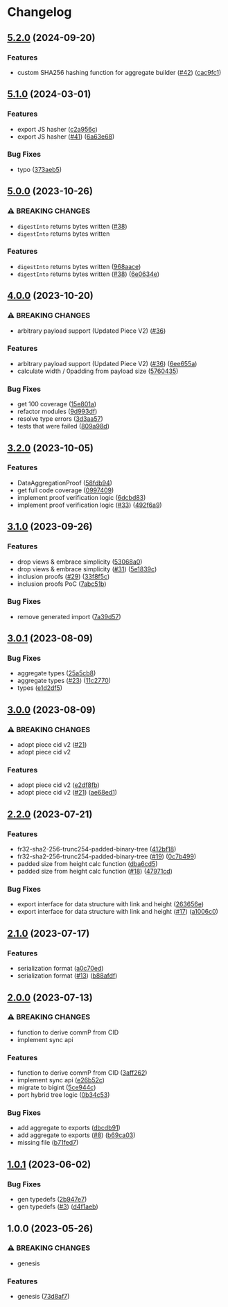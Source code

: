 # Changelog

## [5.2.0](https://github.com/storacha/data-segment/compare/v5.1.0...v5.2.0) (2024-09-20)


### Features

* custom SHA256 hashing function for aggregate builder ([#42](https://github.com/storacha/data-segment/issues/42)) ([cac9fc1](https://github.com/storacha/data-segment/commit/cac9fc147d103c77d029255f6c755d41fc1024d4))

## [5.1.0](https://github.com/web3-storage/data-segment/compare/v5.0.0...v5.1.0) (2024-03-01)


### Features

* export JS hasher ([c2a956c](https://github.com/web3-storage/data-segment/commit/c2a956c8da20937d69a9f0977eb1974d542b8510))
* export JS hasher ([#41](https://github.com/web3-storage/data-segment/issues/41)) ([6a63e68](https://github.com/web3-storage/data-segment/commit/6a63e68de729dceb8be9490c1e3fe7c78dd0a62b))


### Bug Fixes

* typo ([373aeb5](https://github.com/web3-storage/data-segment/commit/373aeb5ad7b16664dd8a992b1e2f57a9efef2bb1))

## [5.0.0](https://github.com/web3-storage/data-segment/compare/v4.0.0...v5.0.0) (2023-10-26)


### ⚠ BREAKING CHANGES

* `digestInto` returns bytes written ([#38](https://github.com/web3-storage/data-segment/issues/38))
* `digestInto` returns bytes written

### Features

* `digestInto` returns bytes written ([968aace](https://github.com/web3-storage/data-segment/commit/968aace3a188677be40bd328ef0f417e2a56032a))
* `digestInto` returns bytes written ([#38](https://github.com/web3-storage/data-segment/issues/38)) ([6e0634e](https://github.com/web3-storage/data-segment/commit/6e0634e74475a40d2641b5fb7634dc85378bdeff))

## [4.0.0](https://github.com/web3-storage/data-segment/compare/v3.2.0...v4.0.0) (2023-10-20)


### ⚠ BREAKING CHANGES

* arbitrary payload support (Updated Piece V2) ([#36](https://github.com/web3-storage/data-segment/issues/36))

### Features

* arbitrary payload support (Updated Piece V2) ([#36](https://github.com/web3-storage/data-segment/issues/36)) ([6ee655a](https://github.com/web3-storage/data-segment/commit/6ee655a00caa879d39b37872e1bf5a2cb6c38a05))
* calculate width / 0padding from payload size ([5760435](https://github.com/web3-storage/data-segment/commit/5760435f2cd33a8b377511535324c94d38649d49))


### Bug Fixes

* get 100 coverage ([15e801a](https://github.com/web3-storage/data-segment/commit/15e801a0989b83275634496eb01b4042c2add507))
* refactor modules ([9d993df](https://github.com/web3-storage/data-segment/commit/9d993dfe8a5b5ae708d20badee2c95205e19ba2d))
* resolve type errors ([3d3aa57](https://github.com/web3-storage/data-segment/commit/3d3aa575c96ab3562149f5e14ad1aea3c9be2738))
* tests that were failed ([809a98d](https://github.com/web3-storage/data-segment/commit/809a98d9db5db84f832378099b3771bd072d9ac6))

## [3.2.0](https://github.com/web3-storage/data-segment/compare/v3.1.0...v3.2.0) (2023-10-05)


### Features

* DataAggregationProof ([58fdb94](https://github.com/web3-storage/data-segment/commit/58fdb9415092e434ec34b74be635761140f9269f))
* get full code coverage ([0997409](https://github.com/web3-storage/data-segment/commit/0997409bb2d8c4937b8fea4938ec44bf9ea81899))
* implement proof verification logic ([6dcbd83](https://github.com/web3-storage/data-segment/commit/6dcbd835783615325ae32c82875009febf8b3bfb))
* implement proof verification logic ([#33](https://github.com/web3-storage/data-segment/issues/33)) ([492f6a9](https://github.com/web3-storage/data-segment/commit/492f6a9d5f4014a8c916da5065162c1170729f38))

## [3.1.0](https://github.com/web3-storage/data-segment/compare/v3.0.1...v3.1.0) (2023-09-26)


### Features

* drop views & embrace simplicity ([53068a0](https://github.com/web3-storage/data-segment/commit/53068a073277d5eed0eb6d848c8966a208cd5b99))
* drop views & embrace simplicity ([#31](https://github.com/web3-storage/data-segment/issues/31)) ([5e1839c](https://github.com/web3-storage/data-segment/commit/5e1839c09c5b69a88a2a91817a1783accad27269))
* inclusion proofs ([#29](https://github.com/web3-storage/data-segment/issues/29)) ([33f8f5c](https://github.com/web3-storage/data-segment/commit/33f8f5c6e179e19bba88aae2a9273060c5d13fc6))
* inclusion proofs PoC ([7abc51b](https://github.com/web3-storage/data-segment/commit/7abc51b815ccc3a8c24299329be983e5c1cf7a2b))


### Bug Fixes

* remove generated import ([7a39d57](https://github.com/web3-storage/data-segment/commit/7a39d5718a7d8e86545a5802276f99a7feacf00a))

## [3.0.1](https://github.com/web3-storage/data-segment/compare/v3.0.0...v3.0.1) (2023-08-09)


### Bug Fixes

* aggregate types ([25a5cb8](https://github.com/web3-storage/data-segment/commit/25a5cb8803757801f600da573d689c4f4d0d8494))
* aggregate types ([#23](https://github.com/web3-storage/data-segment/issues/23)) ([11c2770](https://github.com/web3-storage/data-segment/commit/11c2770dd3a1725d479b0ca3e9d7899b79c39c31))
* types ([e1d2df5](https://github.com/web3-storage/data-segment/commit/e1d2df523f8e62fe07c95ca36ba9d6717ee9a827))

## [3.0.0](https://github.com/web3-storage/data-segment/compare/v2.2.0...v3.0.0) (2023-08-09)


### ⚠ BREAKING CHANGES

* adopt piece cid v2 ([#21](https://github.com/web3-storage/data-segment/issues/21))
* adopt piece cid v2

### Features

* adopt piece cid v2 ([e2df8fb](https://github.com/web3-storage/data-segment/commit/e2df8fbfdfaa4733c67be012887090f6ee5c15c1))
* adopt piece cid v2 ([#21](https://github.com/web3-storage/data-segment/issues/21)) ([ae68ed1](https://github.com/web3-storage/data-segment/commit/ae68ed1c88c82f901fd8204dfd5ee78a5b20f426))

## [2.2.0](https://github.com/web3-storage/data-segment/compare/v2.1.0...v2.2.0) (2023-07-21)


### Features

* fr32-sha2-256-trunc254-padded-binary-tree ([412bf18](https://github.com/web3-storage/data-segment/commit/412bf18059c6603c62ea898ae866fb0d5ef73856))
* fr32-sha2-256-trunc254-padded-binary-tree ([#19](https://github.com/web3-storage/data-segment/issues/19)) ([0c7b499](https://github.com/web3-storage/data-segment/commit/0c7b4999eb1d547b60c9d7bd64aa23310311bb44))
* padded size from height calc function ([dba6cd5](https://github.com/web3-storage/data-segment/commit/dba6cd58954b4f21d7b527a87534cd46fefda96c))
* padded size from height calc function ([#18](https://github.com/web3-storage/data-segment/issues/18)) ([47971cd](https://github.com/web3-storage/data-segment/commit/47971cda7c931a1a466e162cee983a03a050d8d7))


### Bug Fixes

* export interface for data structure with link and height ([263656e](https://github.com/web3-storage/data-segment/commit/263656eb68145ddc682ecd2fc57d94f0b796d861))
* export interface for data structure with link and height ([#17](https://github.com/web3-storage/data-segment/issues/17)) ([a1006c0](https://github.com/web3-storage/data-segment/commit/a1006c0fb5faaf3a8398047cd3b772bb009c07ec))

## [2.1.0](https://github.com/web3-storage/data-segment/compare/v2.0.0...v2.1.0) (2023-07-17)


### Features

* serialization format ([a0c70ed](https://github.com/web3-storage/data-segment/commit/a0c70ed11978933eabb32a0f0292066c4f6bdc61))
* serialization format ([#13](https://github.com/web3-storage/data-segment/issues/13)) ([b88afdf](https://github.com/web3-storage/data-segment/commit/b88afdf11ddaa69594c22b6a6ce42c778189dc0a))

## [2.0.0](https://github.com/web3-storage/data-segment/compare/v1.0.1...v2.0.0) (2023-07-13)


### ⚠ BREAKING CHANGES

* function to derive commP from CID
* implement sync api

### Features

* function to derive commP from CID ([3aff262](https://github.com/web3-storage/data-segment/commit/3aff2622c715455fea12165ec45fee36818c3e44))
* implement sync api ([e26b52c](https://github.com/web3-storage/data-segment/commit/e26b52c2cebbb89aecaf76752d44f5b6c3cfa4e8))
* migrate to bigint ([5ce944c](https://github.com/web3-storage/data-segment/commit/5ce944c82619db520da7350fe6663510ea6f3732))
* port hybrid tree logic ([0b34c53](https://github.com/web3-storage/data-segment/commit/0b34c53dd1d3264aee663b40efe53300d239fe4e))


### Bug Fixes

* add aggregate to exports ([dbcdb91](https://github.com/web3-storage/data-segment/commit/dbcdb91cfd7792ccee912e5c19f2921569eeb874))
* add aggregate to exports ([#8](https://github.com/web3-storage/data-segment/issues/8)) ([b69ca03](https://github.com/web3-storage/data-segment/commit/b69ca034946c08a4b0ef435cde32eea8b4549589))
* missing file ([b71fed7](https://github.com/web3-storage/data-segment/commit/b71fed79a60c3ad351e0f495516791cf75c9f575))

## [1.0.1](https://github.com/web3-storage/data-segment/compare/v1.0.0...v1.0.1) (2023-06-02)


### Bug Fixes

* gen typedefs ([2b947e7](https://github.com/web3-storage/data-segment/commit/2b947e7cd73a8aacac32202f640d9abdc005487d))
* gen typedefs ([#3](https://github.com/web3-storage/data-segment/issues/3)) ([d4f1aeb](https://github.com/web3-storage/data-segment/commit/d4f1aeb0e418043c447647e5f14a3164165c1a5a))

## 1.0.0 (2023-05-26)


### ⚠ BREAKING CHANGES

* genesis

### Features

* genesis ([73d8af7](https://github.com/web3-storage/data-segment/commit/73d8af773525b4a781cb4ec2d373a9740d4227b8))
